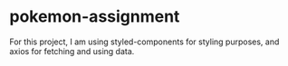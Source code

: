 # pokemon-assignment

For this project, I am using styled-components for styling purposes, and axios for fetching and using data.
